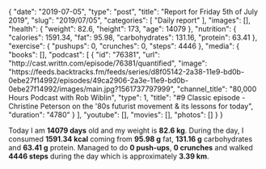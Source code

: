 {
    "date": "2019-07-05",
    "type": "post",
    "title": "Report for Friday 5th of July 2019",
    "slug": "2019\/07\/05",
    "categories": [
        "Daily report"
    ],
    "images": [],
    "health": {
        "weight": 82.6,
        "height": 173,
        "age": 14079
    },
    "nutrition": {
        "calories": 1591.34,
        "fat": 95.98,
        "carbohydrates": 131.16,
        "protein": 63.41
    },
    "exercise": {
        "pushups": 0,
        "crunches": 0,
        "steps": 4446
    },
    "media": {
        "books": [],
        "podcast": [
            {
                "id": "76381",
                "url": "http:\/\/cast.writtn.com\/episode\/76381\/quantified",
                "image": "https:\/\/feeds.backtracks.fm\/feeds\/series\/d8f05142-2a38-11e9-bd0b-0ebe27f14992\/episodes\/49ca2906-2a3e-11e9-bd0b-0ebe27f14992\/images\/main.jpg?1561737797999",
                "channel_title": "80,000 Hours Podcast with Rob Wiblin",
                "type": 1,
                "title": "#9 Classic episode - Christine Peterson on the '80s futurist movement & its lessons for today",
                "duration": "4780"
            }
        ],
        "youtube": [],
        "movies": [],
        "photos": []
    }
}

Today I am <strong>14079 days</strong> old and my weight is <strong>82.6 kg</strong>. During the day, I consumed <strong>1591.34 kcal</strong> coming from <strong>95.98 g</strong> fat, <strong>131.16 g</strong> carbohydrates and <strong>63.41 g</strong> protein. Managed to do <strong>0 push-ups</strong>, <strong>0 crunches</strong> and walked <strong>4446 steps</strong> during the day which is approximately <strong>3.39 km</strong>.